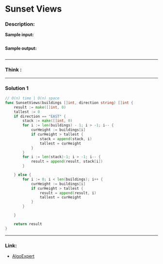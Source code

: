 # Sunset Views

### Description:  


**Sample input:**  
```

```

**Sample output:**  
```
```


---
### Think :

---
### Solution 1
```go
// O(n) time | O(n) space
func SunsetViews(buildings []int, direction string) []int {
	result := make([]int, 0)
	tallest := 0
	if direction == "EAST" {
		stack := make([]int, 0)
		for i := len(buildings) - 1; i > -1; i-- {
			curHeight := buildings[i]
			if curHeight > tallest {
				stack = append(stack, i)
				tallest = curHeight
			}
		}
		for i := len(stack)-1; i > -1; i-- {
			result = append(result, stack[i])
		}

	} else {
		for i := 0; i < len(buildings); i++ {
			curHeight := buildings[i]
			if curHeight > tallest {
				result = append(result, i)
				tallest = curHeight
			}
		}

	}

	return result
}

```
---

### Link:
- [AlgoExpert](https://www.algoexpert.io/questions/sunset-views)